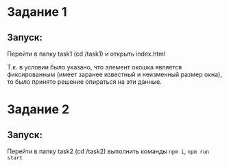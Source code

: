 # Задание 1

## Запуск:

Перейти в папку task1 (cd /task1) и открыть index.html

Т.к. в условии было указано, что элемент окошка является фиксированным (имеет заранее известный и неизменный размер окна), то было принято решение опираться на эти данные.

# Задание 2

## Запуск:

Перейти в папку task2 (cd /task2)
выполнить команды `npm i`, `npm run start`
